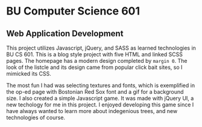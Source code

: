 # BU Computer Science 601

## Web Application Development

This project utilizes Javascript, jQuery, and SASS as learned technologies in
BU CS 601. This is a blog style project with five HTML and linked SCSS pages.
The homepage has a modern design completed by `margin 0`. The look of the listcle
and its design came from popular click bait sites, so I mimicked its CSS.

The most fun I had was selecting textures and fonts, which is exemplified in the
op-ed page with Bostonian Red Sox font and a gif for a background size. I also created
a simple Javascript game. It was made with jQuery UI, a new techology for me in
this project. I enjoyed developing this game since I have always wanted to learn
more about indegenious trees, and new technologies of course.
